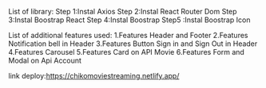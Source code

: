 List of library:
Step 1:Instal Axios
Step 2:Instal React Router Dom
Step 3:Instal Boostrap React
Step 4:Instal Boostrap
Step5 :Instal Boostrap Icon

List of additional features used:
1.Features Header and Footer
2.Features Notification bell in Header
3.Features Button Sign in and Sign Out in Header
4.Features Carousel
5.Features Card on API Movie
6.Features Form and Modal on Api Account

link deploy:https://chikomoviestreaming.netlify.app/